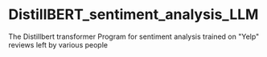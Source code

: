# DistillBERT_sentiment_analysis_LLM
The Distillbert transformer Program for sentiment analysis trained on "Yelp" reviews left by various people
